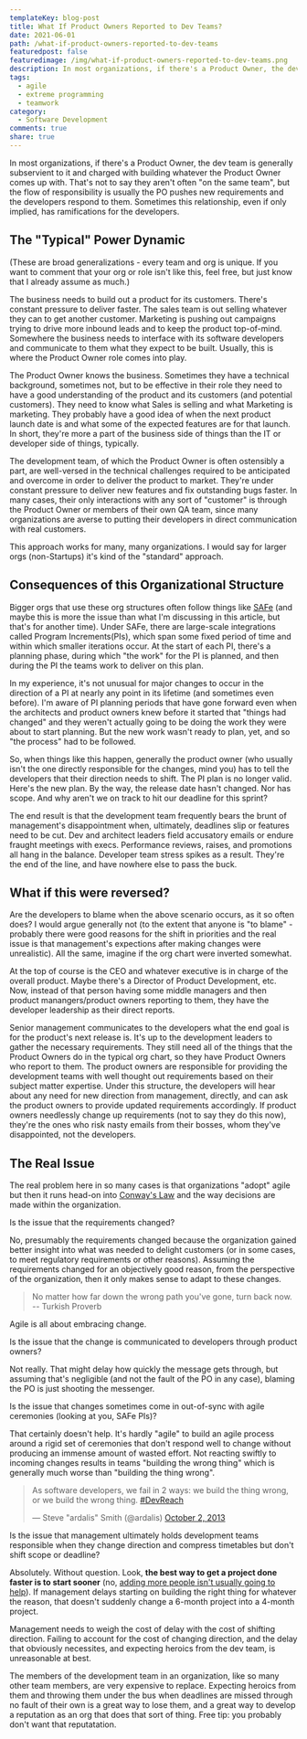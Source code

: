 ```yaml
---
templateKey: blog-post
title: What If Product Owners Reported to Dev Teams?
date: 2021-06-01
path: /what-if-product-owners-reported-to-dev-teams
featuredpost: false
featuredimage: /img/what-if-product-owners-reported-to-dev-teams.png
description: In most organizations, if there's a Product Owner, the dev team is generally subservient to it and charged with building whatever the Product Owner comes up with. That's not to say they aren't often "on the same team", but the flow of responsibility is usually the PO pushes new requirements and the developers respond to them. What if this weren't so?
tags:
  - agile
  - extreme programming
  - teamwork
category:
  - Software Development
comments: true
share: true
---
```


In most organizations, if there's a Product Owner, the dev team is generally subservient to it and charged with building whatever the Product Owner comes up with. That's not to say they aren't often "on the same team", but the flow of responsibility is usually the PO pushes new requirements and the developers respond to them. Sometimes this relationship, even if only implied, has ramifications for the developers.

## The "Typical" Power Dynamic

(These are broad generalizations - every team and org is unique. If you want to comment that your org or role isn't like this, feel free, but just know that I already assume as much.)

The business needs to build out a product for its customers. There's constant pressure to deliver faster. The sales team is out selling whatever they can to get another customer. Marketing is pushing out campaigns trying to drive more inbound leads and to keep the product top-of-mind. Somewhere the business needs to interface with its software developers and communicate to them what they expect to be built. Usually, this is where the Product Owner role comes into play.

The Product Owner knows the business. Sometimes they have a technical background, sometimes not, but to be effective in their role they need to have a good understanding of the product and its customers (and potential customers). They need to know what Sales is selling and what Marketing is marketing. They probably have a good idea of when the next product launch date is and what some of the expected features are for that launch. In short, they're more a part of the business side of things than the IT or developer side of things, typically.

The development team, of which the Product Owner is often ostensibly a part, are well-versed in the technical challenges required to be anticipated and overcome in order to deliver the product to market. They're under constant pressure to deliver new features and fix outstanding bugs faster. In many cases, their only interactions with any sort of "customer" is through the Product Owner or members of their own QA team, since many organizations are averse to putting their developers in direct communication with real customers.

This approach works for many, many organizations. I would say for larger orgs (non-Startups) it's kind of the "standard" approach.

## Consequences of this Organizational Structure

Bigger orgs that use these org structures often follow things like [SAFe](https://www.scaledagile.com/enterprise-solutions/what-is-safe/) (and maybe this is more the issue than what I'm discussing in this article, but that's for another time). Under SAFe, there are large-scale integrations called Program Increments(PIs), which span some fixed period of time and within which smaller iterations occur. At the start of each PI, there's a planning phase, during which "the work" for the PI is planned, and then during the PI the teams work to deliver on this plan.

In my experience, it's not unusual for major changes to occur in the direction of a PI at nearly any point in its lifetime (and sometimes even before). I'm aware of PI planning periods that have gone forward even when the architects and product owners knew before it started that "things had changed" and they weren't actually going to be doing the work they were about to start planning. But the new work wasn't ready to plan, yet, and so "the process" had to be followed.

So, when things like this happen, generally the product owner (who usually isn't the one directly responsible for the changes, mind you) has to tell the developers that their direction needs to shift. The PI plan is no longer valid. Here's the new plan. By the way, the release date hasn't changed. Nor has scope. And why aren't we on track to hit our deadline for this sprint?

The end result is that the development team frequently bears the brunt of management's disappointment when, ultimately, deadlines slip or features need to be cut. Dev and architect leaders field accusatory emails or endure fraught meetings with execs. Performance reviews, raises, and promotions all hang in the balance. Developer team stress spikes as a result. They're the end of the line, and have nowhere else to pass the buck.

## What if this were reversed?

Are the developers to blame when the above scenario occurs, as it so often does? I would argue generally not (to the extent that anyone is "to blame" - probably there were good reasons for the shift in priorities and the real issue is that management's expections after making changes were unrealistic). All the same, imagine if the org chart were inverted somewhat.

At the top of course is the CEO and whatever executive is in charge of the overall product. Maybe there's a Director of Product Development, etc. Now, instead of that person having some middle managers and then product manangers/product owners reporting to them, they have the developer leadership as their direct reports.

Senior management communicates to the developers what the end goal is for the product's next release is. It's up to the development leaders to gather the necessary requirements. They still need all of the things that the Product Owners do in the typical org chart, so they have Product Owners who report to them. The product owners are responsible for providing the development teams with well thought out requirements based on their subject matter expertise. Under this structure, the developers will hear about any need for new direction from management, directly, and can ask the product owners to provide updated requirements accordingly. If product owners needlessly change up requirements (not to say they do this now), they're the ones who risk nasty emails from their bosses, whom they've disappointed, not the developers.

## The Real Issue

The real problem here in so many cases is that organizations "adopt" agile but then it runs head-on into [Conway's Law](https://ardalis.com/conways-law-ddd-and-microservices) and the way decisions are made within the organization.

Is the issue that the requirements changed?

No, presumably the requirements changed because the organization gained better insight into what was needed to delight customers (or in some cases, to meet regulatory requirements or other reasons). Assuming the requirements changed for an objectively good reason, from the perspective of the organization, then it only makes sense to adapt to these changes.

> No matter how far down the wrong path you've gone, turn back now. -- Turkish Proverb

Agile is all about embracing change.

Is the issue that the change is communicated to developers through product owners?

Not really. That might delay how quickly the message gets through, but assuming that's negligible (and not the fault of the PO in any case), blaming the PO is just shooting the messenger.

Is the issue that changes sometimes come in out-of-sync with agile ceremonies (looking at you, SAFe PIs)?

That certainly doesn't help. It's hardly "agile" to build an agile process around a rigid set of ceremonies that don't respond well to change without producing an immense amount of wasted effort. Not reacting swiftly to incoming changes results in teams "building the wrong thing" which is generally much worse than "building the thing wrong".

<blockquote class="twitter-tweet"><p lang="en" dir="ltr">As software developers, we fail in 2 ways: we build the thing wrong, or we build the wrong thing. <a href="https://twitter.com/hashtag/DevReach?src=hash&amp;ref_src=twsrc%5Etfw">#DevReach</a></p>&mdash; Steve &quot;ardalis&quot; Smith (@ardalis) <a href="https://twitter.com/ardalis/status/385401251862945792?ref_src=twsrc%5Etfw">October 2, 2013</a></blockquote> <script async src="https://platform.twitter.com/widgets.js" charset="utf-8"></script>

Is the issue that management ultimately holds development teams responsible when they change direction and compress timetables but don't shift scope or deadline?

Absolutely. Without question. Look, **the best way to get a project done faster is to start sooner** (no, [adding more people isn't usually going to help](https://amzn.to/3uI00ar)). If management delays starting on building the right thing for whatever the reason, that doesn't suddenly change a 6-month project into a 4-month project.

Management needs to weigh the cost of delay with the cost of shifting direction. Failing to account for the cost of changing direction, and the delay that obviously necessites, and expecting heroics from the dev team, is unreasonable at best.

The members of the development team in an organization, like so many other team members, are very expensive to replace. Expecting heroics from them and throwing them under the bus when deadlines are missed through no fault of their own is a great way to lose them, and a great way to develop a reputation as an org that does that sort of thing. Free tip: you probably don't want that reputatation.
